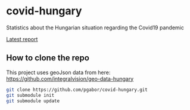 # covid-hungary
Statistics about the Hungarian situation regarding the Covid19 pandemic

[Latest report](https://github.com/pgabor/covid-hungary/blob/master/reports/2020-04-07.html)

## How to clone the repo

This project uses geoJson data from here: https://github.com/integralvision/geo-data-hungary

```bash
git clone https://github.com/pgabor/covid-hungary.git
git submodule init
git submodule update

```
